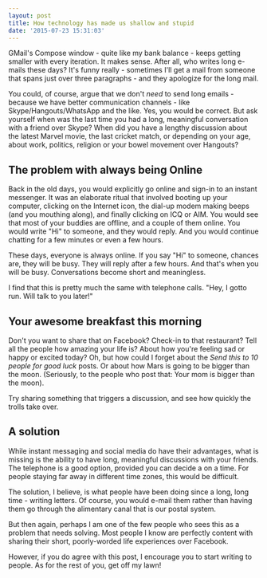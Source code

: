 ```yaml
---
layout: post
title: How technology has made us shallow and stupid
date: '2015-07-23 15:31:03'
---
```


GMail's Compose window - quite like my bank balance - keeps getting smaller with every iteration. It makes sense. After all, who writes long e-mails these days? It's funny really - sometimes I'll get a mail from someone that spans just over three paragraphs - and they apologize for the long mail.

You could, of course, argue that we don't *need* to send long emails - because we have better communication channels - like Skype/Hangouts/WhatsApp and the like. Yes, you would be correct. But ask yourself when was the last time you had a long, meaningful conversation with a friend over Skype? When did you have a lengthy discussion about the latest Marvel movie, the last cricket match, or depending on your age, about work, politics, religion or your bowel movement over Hangouts?

## The problem with always being Online
Back in the old days, you would explicitly go online and sign-in to an instant messenger. It was an elaborate ritual that involved booting up your computer, clicking on the Internet icon, the dial-up modem making beeps (and you mouthing along), and finally clicking on ICQ or AIM. You would see that most of your buddies are offline, and a couple of them online. You would write "Hi" to someone, and they would reply. And you would continue chatting for a few minutes or even a few hours.

These days, everyone is always online. If you say "Hi" to someone, chances are, they will be busy. They will reply after a few hours. And that's when you will be busy. Conversations become short and meaningless.

I find that this is pretty much the same with telephone calls. "Hey, I gotto run. Will talk to you later!"

## Your awesome breakfast this morning
Don't you want to share that on Facebook? Check-in to that restaurant? Tell all the people how amazing your life is? About how you're feeling sad or happy or excited today? Oh, but how could I forget about the *Send this to 10 people for good luck* posts. Or about how Mars is going to be bigger than the moon. (Seriously, to the people who post that: Your mom is bigger than the moon).

Try sharing something that triggers a discussion, and see how quickly the trolls take over.

## A solution
While instant messaging and social media do have their advantages, what is missing is the ability to have long, meaningful discussions with your friends. The telephone is a good option, provided you can decide a on a time. For people staying far away in different time zones, this would be difficult.

The solution, I believe, is what people have been doing since a long, long time - writing letters. Of course, you would e-mail them rather than having them go through the alimentary canal that is our postal system.

But then again, perhaps I am one of the few people who sees this as a problem that needs solving. Most people I know are perfectly content with sharing their short, poorly-worded life experiences over Facebook.

However, if you do agree with this post, I encourage you to start writing to people. As for the rest of you, get off my lawn!